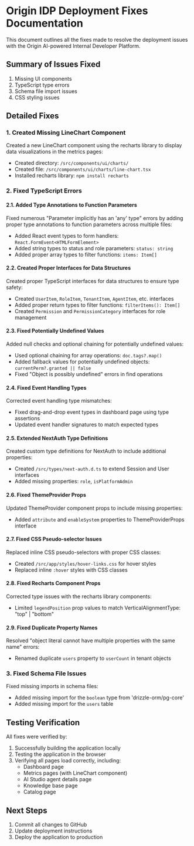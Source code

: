 # Origin IDP Deployment Fixes Documentation

This document outlines all the fixes made to resolve the deployment issues with the Origin AI-powered Internal Developer Platform.

## Summary of Issues Fixed

1. Missing UI components
2. TypeScript type errors
3. Schema file import issues
4. CSS styling issues

## Detailed Fixes

### 1. Created Missing LineChart Component

Created a new LineChart component using the recharts library to display data visualizations in the metrics pages:

- Created directory: `/src/components/ui/charts/`
- Created file: `/src/components/ui/charts/line-chart.tsx`
- Installed recharts library: `npm install recharts`

### 2. Fixed TypeScript Errors

#### 2.1. Added Type Annotations to Function Parameters

Fixed numerous "Parameter implicitly has an 'any' type" errors by adding proper type annotations to function parameters across multiple files:

- Added React event types to form handlers: `React.FormEvent<HTMLFormElement>`
- Added string types to status and role parameters: `status: string`
- Added proper array types to filter functions: `items: Item[]`

#### 2.2. Created Proper Interfaces for Data Structures

Created proper TypeScript interfaces for data structures to ensure type safety:

- Created `UserItem`, `RoleItem`, `TenantItem`, `AgentItem`, etc. interfaces
- Added proper return types to filter functions: `filterItems(): Item[]`
- Created `Permission` and `PermissionCategory` interfaces for role management

#### 2.3. Fixed Potentially Undefined Values

Added null checks and optional chaining for potentially undefined values:

- Used optional chaining for array operations: `doc.tags?.map()`
- Added fallback values for potentially undefined objects: `currentPerm?.granted || false`
- Fixed "Object is possibly undefined" errors in find operations

#### 2.4. Fixed Event Handling Types

Corrected event handling type mismatches:

- Fixed drag-and-drop event types in dashboard page using type assertions
- Updated event handler signatures to match expected types

#### 2.5. Extended NextAuth Type Definitions

Created custom type definitions for NextAuth to include additional properties:

- Created `/src/types/next-auth.d.ts` to extend Session and User interfaces
- Added missing properties: `role`, `isPlatformAdmin`

#### 2.6. Fixed ThemeProvider Props

Updated ThemeProvider component props to include missing properties:

- Added `attribute` and `enableSystem` properties to ThemeProviderProps interface

#### 2.7. Fixed CSS Pseudo-selector Issues

Replaced inline CSS pseudo-selectors with proper CSS classes:

- Created `/src/app/styles/hover-links.css` for hover styles
- Replaced inline `:hover` styles with CSS classes

#### 2.8. Fixed Recharts Component Props

Corrected type issues with the recharts library components:

- Limited `legendPosition` prop values to match VerticalAlignmentType: "top" | "bottom"

#### 2.9. Fixed Duplicate Property Names

Resolved "object literal cannot have multiple properties with the same name" errors:

- Renamed duplicate `users` property to `userCount` in tenant objects

### 3. Fixed Schema File Issues

Fixed missing imports in schema files:

- Added missing import for the `boolean` type from 'drizzle-orm/pg-core'
- Added missing import for the `users` table

## Testing Verification

All fixes were verified by:

1. Successfully building the application locally
2. Testing the application in the browser
3. Verifying all pages load correctly, including:
   - Dashboard page
   - Metrics pages (with LineChart component)
   - AI Studio agent details page
   - Knowledge base page
   - Catalog page

## Next Steps

1. Commit all changes to GitHub
2. Update deployment instructions
3. Deploy the application to production
